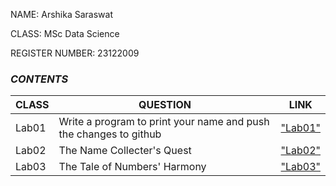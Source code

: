 NAME: Arshika Saraswat

CLASS: MSc Data Science 

REGISTER NUMBER: 23122009

### *CONTENTS*

|CLASS|QUESTION|LINK|
|-------------|---------------------------------------------|------------------|
|Lab01|Write a program to print your name and push the changes to github|["Lab01"](https://github.com/arshikasaraswat/MScDSA-MDS171-23122009-Arshika/blob/main/lab01.ipynb)
|Lab02|The Name Collecter's Quest|["Lab02"](https://github.com/arshikasaraswat/MScDSA-MDS171-23122009-Arshika/blob/main/lab02.ipynb)
|Lab03|The Tale of Numbers' Harmony|["Lab03"](https://github.com/arshikasaraswat/MScDSA-MDS171-23122009-Arshika/blob/main/lab3.ipynb)
